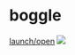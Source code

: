 # boggle<br>
[launch/open](http://dsii-2018-unirsm.github.io/claudiapnf/es_processing/boggle)
![](https://i.imgur.com/TFvawaW.png)
